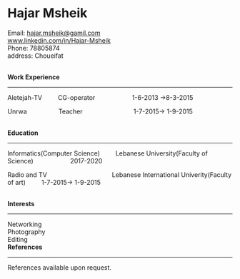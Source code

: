 <!-- Headings       -->
#  **Hajar Msheik** 
Email: <hajar.msheik@gamil.com><br>
www.linkedin.com/in/Hajar-Msheik<br>
Phone: 78805874<br>
address: Choueifat<br><br>

**Work Experience**
___
<p>Aletejah-TV &nbsp  &nbsp  &nbsp  &nbsp       CG-operator  &nbsp  &nbsp  &nbsp  &nbsp  &nbsp  &nbsp  &nbsp  &nbsp  &nbsp   &nbsp  1-6-2013 ->8-3-2015</p>
<p>Unrwa &nbsp &nbsp &nbsp &nbsp  &nbsp &nbsp &nbsp &nbsp&nbsp     Teacher &nbsp &nbsp &nbsp &nbsp &nbsp &nbsp  &nbsp &nbsp &nbsp &nbsp &nbsp &nbsp &nbsp &nbsp 1-7-2015-> 1-9-2015  <br><br>

**Education**
____
<p>Informatics(Computer Science) &nbsp  &nbsp  &nbsp  &nbsp       Lebanese University(Faculty of Science)  &nbsp  &nbsp  &nbsp  &nbsp  &nbsp  &nbsp  &nbsp  &nbsp  &nbsp   &nbsp  2017-2020</p>
<p>Radio and TV &nbsp &nbsp &nbsp  &nbsp &nbsp &nbsp &nbsp &nbsp &nbsp &nbsp &nbsp &nbsp &nbsp &nbsp &nbsp &nbsp &nbsp &nbsp   Lebanese International Univerity(Faculty of art) &nbsp &nbsp &nbsp &nbsp   1-7-2015-> 1-9-2015  <br><br>

**Interests**
____
Networking<br>
Photography<br>
Editing<br>
**References**
___
References available upon request.

